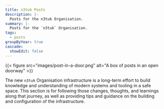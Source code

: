 ```yaml
---
title: n3tuk Posts
description: |-
  Posts for the n3tuk Organisation.
summary: |-
  Posts for the `n3tuk` Organisation.
tags:
  - posts
groupByYear: true
cascade:
  showEdit: false
---
```


{{< figure
    src="images/post-in-a-door.png"
    alt="A box of posts in an open doorway"
    >}}

The new `n3tuk` Organisation infrastructure is a long-term effort to build
knowledge and understanding of modern systems and tooling in a safe space. This
section is for following those changes, thoughts, and learnings along that
journey, as well as providing tips and guidance on the building and
configuration of the infrastructure.
